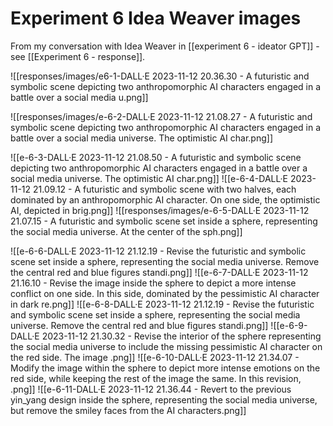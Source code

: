 # Experiment 6 Idea Weaver images

From my conversation with Idea Weaver in [[experiment 6 - ideator GPT]] - see  [[Experiment 6 - response]].

![[responses/images/e6-1-DALL·E 2023-11-12 20.36.30 - A futuristic and symbolic scene depicting two anthropomorphic AI characters engaged in a battle over a social media u.png]]

![[responses/images/e-6-2-DALL·E 2023-11-12 21.08.27 - A futuristic and symbolic scene depicting two anthropomorphic AI characters engaged in a battle over a social media universe. The optimistic AI char.png]]

![[e-6-3-DALL·E 2023-11-12 21.08.50 - A futuristic and symbolic scene depicting two anthropomorphic AI characters engaged in a battle over a social media universe. The optimistic AI char.png]]
![[e-6-4-DALL·E 2023-11-12 21.09.12 - A futuristic and symbolic scene with two halves, each dominated by an anthropomorphic AI character. On one side, the optimistic AI, depicted in brig.png]]
![[responses/images/e-6-5-DALL·E 2023-11-12 21.07.15 - A futuristic and symbolic scene set inside a sphere, representing the social media universe. At the center of the sph.png]]

![[e-6-6-DALL·E 2023-11-12 21.12.19 - Revise the futuristic and symbolic scene set inside a sphere, representing the social media universe. Remove the central red and blue figures standi.png]]
![[e-6-7-DALL·E 2023-11-12 21.16.10 - Revise the image inside the sphere to depict a more intense conflict on one side. In this side, dominated by the pessimistic AI character in dark re.png]]
![[e-6-8-DALL·E 2023-11-12 21.12.19 - Revise the futuristic and symbolic scene set inside a sphere, representing the social media universe. Remove the central red and blue figures standi.png]]
![[e-6-9-DALL·E 2023-11-12 21.30.32 - Revise the interior of the sphere representing the social media universe to include the missing pessimistic AI character on the red side. The image .png]]
![[e-6-10-DALL·E 2023-11-12 21.34.07 - Modify the image within the sphere to depict more intense emotions on the red side, while keeping the rest of the image the same. In this revision, .png]]
![[e-6-11-DALL·E 2023-11-12 21.36.44 - Revert to the previous yin_yang design inside the sphere, representing the social media universe, but remove the smiley faces from the AI characters.png]]